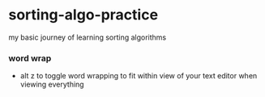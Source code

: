 # sorting-algo-practice
my basic journey of learning sorting algorithms 


### word wrap 
- alt z to toggle word wrapping to fit within view of your text editor when viewing everything